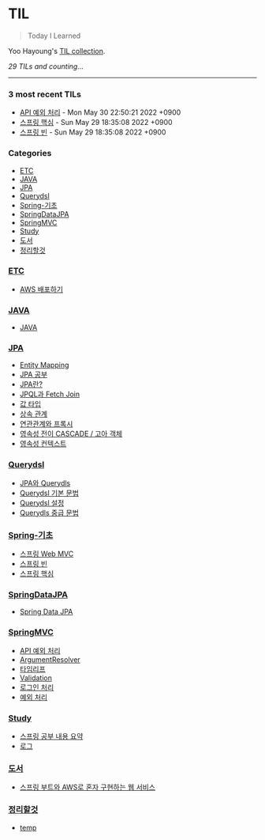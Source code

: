 # TIL
> Today I Learned

Yoo Hayoung's [TIL collection][1].


_29 TILs and counting..._

---

### 3 most recent TILs

- [API 예외 처리](SpringMVC/API_예외_처리.md) - Mon May 30 22:50:21 2022 +0900
- [스프링 핵심](Spring-기초/스프링_핵심.md) - Sun May 29 18:35:08 2022 +0900
- [스프링 빈](Spring-기초/스프링_빈.md) - Sun May 29 18:35:08 2022 +0900

### Categories

- [ETC](#ETC)
- [JAVA](#JAVA)
- [JPA](#JPA)
- [Querydsl](#Querydsl)
- [Spring-기초](#Spring-기초)
- [SpringDataJPA](#SpringDataJPA)
- [SpringMVC](#SpringMVC)
- [Study](#Study)
- [도서](#도서)
- [정리할것](#정리할것)

### [ETC](#ETC)
- [AWS 배포하기](ETC/AWS_배포하기.md)

### [JAVA](#JAVA)
- [JAVA](JAVA/JAVA.md)

### [JPA](#JPA)
- [Entity Mapping](JPA/Entity_Mapping.md)
- [JPA 공부](JPA/JPA_공부.md)
- [JPA란?](JPA/JPA란?.md)
- [JPQL과 Fetch Join](JPA/JPQL과_Fetch_Join.md)
- [값 타입](JPA/값_타입.md)
- [상속 관계](JPA/상속_관계.md)
- [연관관계와 프록시](JPA/연관관계와_프록시.md)
- [영속성 전이 CASCADE / 고아 객체](JPA/영속성_전이와_고아_객체.md)
- [영속성 컨텍스트](JPA/영속성_컨텍스트.md)

### [Querydsl](#Querydsl)
- [JPA와 Querydls](Querydsl/JPA와_Querydsl.md)
- [Querydsl 기본 문법](Querydsl/Querydsl_기본_문법.md)
- [Querydsl 설정](Querydsl/Querydsl_설정.md)
- [Querydls 중급 문법](Querydsl/Querydsl_중급_문법.md)

### [Spring-기초](#Spring-기초)
- [스프링 Web MVC](Spring-기초/스프링_WEB_MVC.md)
- [스프링 빈](Spring-기초/스프링_빈.md)
- [스프링 핵심](Spring-기초/스프링_핵심.md)

### [SpringDataJPA](#SpringDataJPA)
- [Spring Data JPA](SpringDataJPA/SpringDataJPA.md)

### [SpringMVC](#SpringMVC)
- [API 예외 처리](SpringMVC/API_예외_처리.md)
- [ArgumentResolver](SpringMVC/ArgumentResolver.md)
- [타임리프](SpringMVC/Thymeleaf.md)
- [Validation](SpringMVC/Validation.md)
- [로그인 처리](SpringMVC/로그인_처리.md)
- [예외 처리](SpringMVC/예외_처리.md)

### [Study](#Study)
- [스프링 공부 내용 요약](Study/Spring_MVC_내용_요약.md)
- [로그](Study/로그.md)

### [도서](#도서)
- [스프링 부트와 AWS로 혼자 구현하는 웹 서비스](도서/스프링_부트와_AWS로_혼자_구현하는_웹_서비스.md)

### [정리할것](#정리할것)
- [temp](정리할것/Learned.md)

[1]: https://github.com/YooHayoung/TIL

